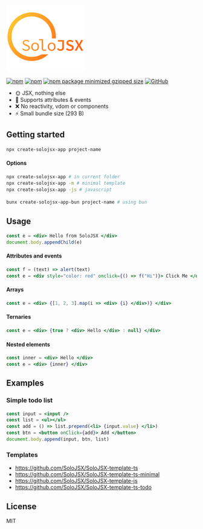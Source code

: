 ![alt text](https://github.com/SoloJSX/SoloJSX/blob/main/.github/solojsx_logo.png?raw=true)

[![npm](https://img.shields.io/npm/v/solojsx)](https://www.npmjs.com/package/solojsx)
[![npm](https://img.shields.io/npm/dm/solojsx)](https://www.npmjs.com/package/solojsx)
[![npm package minimized gzipped size](https://img.shields.io/bundlejs/size/solojsx)](https://www.npmjs.com/package/solojsx)
[![GitHub](https://img.shields.io/github/license/SoloJSX/solojsx)](https://github.com/git/git-scm.com/blob/main/MIT-LICENSE.txt)

- :sun_with_face: JSX, nothing else
- :gem: Supports attributes & events
- :x: No reactivity, vdom or components
- :zap: Small bundle size (293 B)

## Getting started
```bash
npx create-solojsx-app project-name
```
#### Options
```bash
npx create-solojsx-app # in current folder
npx create-solojsx-app -m # minimal template
npx create-solojsx-app -js # javascript

bunx create-solojsx-app-bun project-name # using bun
```

## Usage
```jsx  
const e = <div> Hello from SoloJSX </div>
document.body.appendChild(e)
```

#### Attributes and events
```jsx  
const f = (text) => alert(text)
const e = <div style="color: red" onclick={() => f("Hi")}> Click Me </div>
```

#### Arrays
```jsx  
const e = <div> {[1, 2, 3].map(i => <div> {i} </div>)} </div>
```

#### Ternaries
```jsx  
const e = <div> {true ? <div> Hello </div> : null} </div>
```

#### Nested elements
```jsx  
const inner = <div> Hello </div>
const e = <div> {inner} </div>
```

## Examples
### Simple todo list
```jsx
const input = <input />
const list = <ul></ul>
const add = () => list.prepend(<li> {input.value} </li>)
const btn = <button onClick={add}> Add </button>
document.body.append(input, btn, list)
```

### Templates
- https://github.com/SoloJSX/SoloJSX-template-ts
- https://github.com/SoloJSX/SoloJSX-template-ts-minimal
- https://github.com/SoloJSX/SoloJSX-template-js
- https://github.com/SoloJSX/SoloJSX-template-ts-todo


## License
MIT
